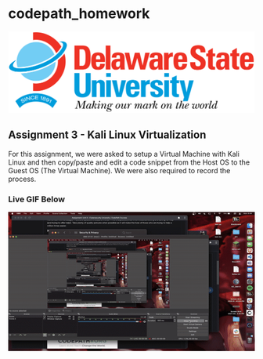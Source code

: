 # codepath_homework

<img src='../DESU-Logo.png' />

<h2>Assignment 3 - Kali Linux Virtualization</h2>

For this assignment, we were asked to setup a Virtual Machine with Kali Linux and then copy/paste and edit a code snippet from the Host OS to the Guest OS (The Virtual Machine). We were also required to record the process.

<h3>Live GIF Below</h3>
<img src='/Assignment 3 - Justin Bennett.gif' />